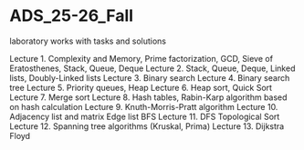 ﻿# ADS_25-26_Fall
laboratory works with tasks and solutions

Lecture 1. Complexity and Memory, Prime factorization, GCD, Sieve of Eratosthenes, Stack, Queue, Deque 
Lecture 2. Stack, Queue, Deque, Linked lists, Doubly-Linked lists 
Lecture 3. Binary search 
Lecture 4. Binary search tree 
Lecture 5. Priority queues, Heap 
Lecture 6. Heap sort, Quick Sort 
Lecture 7. Merge sort 
Lecture 8. Hash tables, Rabin-Karp algorithm based on hash calculation 
Lecture 9. Knuth-Morris-Pratt algorithm 
Lecture 10. Adjacency list and matrix Edge list BFS 
Lecture 11. DFS Topological Sort 
Lecture 12. Spanning tree algorithms (Kruskal, Prima) 
Lecture 13. Dijkstra Floyd
